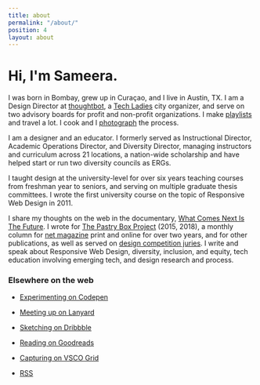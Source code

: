 ```yaml
---
title: about
permalink: "/about/"
position: 4
layout: about
---
```


# Hi, I'm Sameera.

I was born in Bombay, grew up in Curaçao, and I live in Austin, TX. I am a Design Director at [thoughtbot](http://www.thoughtbot.com), a [Tech Ladies](https://www.hiretechladies.com/join/?kid=GDT52) city organizer, and serve on two advisory boards for profit and non-profit organizations. I make [playlists](https://open.spotify.com/user/hamtequila) and travel a lot. I cook and I [photograph](http://www.instagram.com/the_tableaux) the process.

I am a designer and an educator. I formerly served as Instructional Director, Academic Operations Director, and Diversity Director, managing instructors and curriculum across 21 locations, a nation-wide scholarship and have helped start or run two diversity councils as ERGs.

I taught design at the university-level for over six years teaching courses from freshman year to seniors, and serving on multiple graduate thesis committees. I wrote the first university course on the topic of Responsive Web Design in 2011.

I share my thoughts on the web in the documentary, [What Comes Next Is The Future](http://www.futureisnext.com/). I wrote for [The Pastry Box Project](https://the-pastry-box-project.net/baker/sameera-kapila) (2015, 2018), a monthly column for [net magazine](http://www.creativebloq.com/author/sam-kapila) print and online for over two years, and for other publications, as well as served on [design competition juries](http://samkapila.com/writing-and-community/). I write and speak about Responsive Web Design, diversity, inclusion, and equity, tech education involving emerging tech, and design research and process.

### Elsewhere on the web

- [Experimenting on Codepen](http://codepen.io/samkap)

- [Meeting up on Lanyard](http://lanyrd.com/profile/samkap/)

- [Sketching on Dribbble](http://www.dribbble.com/samkap)

- [Reading on Goodreads](http://www.goodreads.com/samkap)

- [Capturing on VSCO Grid](http://samkap.vsco.co/)

- [RSS](http://samkapila.com/feed.xml)
